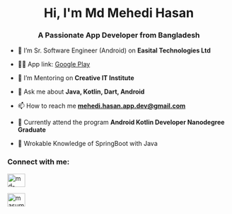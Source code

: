 
<h1 align="center">Hi, I'm Md Mehedi Hasan</h1>
<h3 align="center">A Passionate App Developer from Bangladesh</h3>

- 👯 I’m Sr. Software Engineer (Android) on **Easital Technologies Ltd**
  
- 🧑‍💻 App link: [Google Play](https://play.google.com/store/apps/details?id=com.beeda.user)

- 👯 I’m Mentoring on **Creative IT Institute**

- 💬 Ask me about **Java, Kotlin, Dart, Android**

- 📫 How to reach me **mehedi.hasan.app.dev@gmail.com**
  
- 👀 Currently attend the program **Android Kotlin Developer Nanodegree Graduate**
  
- 🌱 Wrokable Knowledge of SpringBoot with Java

<h3 align="left">Connect with me:</h3>
<p align="left">
<a href="https://linkedin.com/in/md-mehedi-hasan-b5330361" target="blank"><img align="center" src="https://raw.githubusercontent.com/rahuldkjain/github-profile-readme-generator/master/src/images/icons/Social/linked-in-alt.svg" alt="md-mehedi-hasan-b5330361" height="30" width="40" /></a>

  <a href="https://fb.com/masumehedi" target="blank"><img align="center" src="https://raw.githubusercontent.com/rahuldkjain/github-profile-readme-generator/master/src/images/icons/Social/facebook.svg" alt="masumehedi" height="30" width="40" /></a>
</p>

